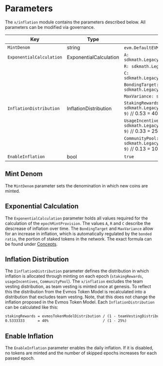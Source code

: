 <!--
order: 7
-->

# Parameters

The `x/inflation` module contains the parameters described below. All parameters
can be modified via governance.

| Key                      | Type                   | Default Value                                                                 |
| ------------------------ | ---------------------- | ----------------------------------------------------------------------------- |
| `MintDenom`              | string                 | `evm.DefaultEVMDenom` // “aevmos”                                             |
| `ExponentialCalculation` | ExponentialCalculation | `A: sdkmath.LegacyNewDec(int64(300_000_000))`                                           |
|                          |                        | `R: sdkmath.LegacyNewDecWithPrec(50, 2)`                                                |
|                          |                        | `C: sdkmath.LegacyNewDec(int64(9_375_000))`                                             |
|                          |                        | `BondingTarget: sdkmath.LegacyNewDecWithPrec(66, 2)`                                    |
|                          |                        | `MaxVariance: sdkmath.LegacyZeroDec()`                                                  |
| `InflationDistribution`  | InflationDistribution  | `StakingRewards: sdkmath.LegacyNewDecWithPrec(533333334, 9)`  // 0.53 = 40% / (1 - 25%) |
|                          |                        | `UsageIncentives: sdkmath.LegacyNewDecWithPrec(333333333, 9)` // 0.33 = 25% / (1 - 25%) |
|                          |                        | `CommunityPool: sdkmath.LegacyNewDecWithPrec(133333333, 9)`  // 0.13 = 10% / (1 - 25%)  |
| `EnableInflation`        | bool                   | `true`                                                                        |

## Mint Denom

The `MintDenom` parameter sets the denomination in which new coins are minted.

## Exponential Calculation

The `ExponentialCalculation` parameter holds all values required for the
calculation of the `epochMintProvision`. The values `A`, `R` and `C` describe
the descrease of inflation over time. The `BondingTarget` and `MaxVariance`
allow for an increase in inflation, which is automatically regulated by the
`bonded ratio`, the portion of staked tokens in the network. The exact formula
can be found under
[Concepts](https://www.notion.so/Inflation-Module-2fa8b7ae430d47e697164fcdb59b5c55).

## Inflation Distribution

The `IinflationDistribution` parameter defines the distribution in which
inflation is allocated through minting on each epoch (`stakingRewards`,
`usageIncentives`,  `CommunityPool`). The `x/inflation` excludes the team
vesting distribution, as team vesting is minted once at genesis. To reflect this
the distribution from the Evmos Token Model is recalculated into a distribution
that excludes team vesting. Note, that this does not change the inflation
proposed in the Evmos Token Model. Each `InflationDistribution` can be
calculated like this:

```markdown
stakingRewards = evmosTokenModelDistribution / (1 - teamVestingDistribution)
0.5333333      = 40%                         / (1 - 25%)
```

## Enable Inflation

The `EnableInflation` parameter enables the daily inflation. If it is disabled,
no tokens are minted and the number of skipped epochs increases for each passed
epoch.
